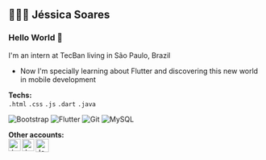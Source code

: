 ## 👩🏽‍💻 Jéssica Soares 

### Hello World 👋

I'm an intern at TecBan living in São Paulo, Brazil 

- Now I'm specially learning about Flutter and discovering this new world in mobile development

**Techs:** <br>
`.html` `.css` `.js` `.dart` `.java` 

![Bootstrap](https://img.shields.io/badge/-Bootstrap-563D7C?style=flat-square&logo=bootstrap) 
![Flutter](https://img.shields.io/badge/-Flutter-02569B?style=flat-square&logo=flutter) 
![Git](https://img.shields.io/badge/-Git-black?style=flat-square&logo=git) 
![MySQL](https://img.shields.io/badge/-MySQL-black?style=flat-square&logo=mysql) 

**Other accounts:** <br>
<a href="https://www.linkedin.com/in/jessicasoarescorreia/">
    <img align="left" alt="Jessica Soares | Linkedin" width="24px" src="https://github.com/TheDudeThatCode/TheDudeThatCode/blob/master/Assets/Linkedin.svg" />
 </a>
 <a href="https://www.instagram.com/jesoaresc/">
    <img align="left" alt="Jessica Soares | Instagram" width="24px" src="https://github.com/TheDudeThatCode/TheDudeThatCode/blob/master/Assets/Instagram.svg" />
 </a>
 <a href="mailto:correia.jessicasoares@gmail.com">
    <img align="left" alt="Jessica Soares | Gmail" width="26px" src="https://github.com/TheDudeThatCode/TheDudeThatCode/blob/master/Assets/Gmail.svg" />
 </a>
